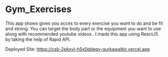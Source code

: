 # Gym_Exercises
This app shows gives you acces to every exercise you want to do and be fit and strong.
You can target the body part or the equipment you want to use along with recommended
youtube videos .
I made this app using ReactJS by taking the help of Rapid API.

Deployed Site:
https://csb-2pkxvl-h5x0ddeqy-gurkawalbir.vercel.app
